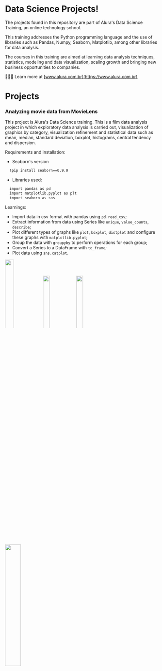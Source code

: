 # Data Science Projects!

The projects found in this repository are part of Alura's Data Science Training, an online technology school.

This training addresses the Python programming language and the use of libraries such as Pandas, Numpy, Seaborn, Matplotlib, among other libraries for data analysis.

The courses in this training are aimed at learning data analysis techniques, statistics, modeling and data visualization, scaling growth and bringing new business opportunities to companies.

👨🏽‍💻 Learn more at [www.alura.com.br](https://www.alura.com.br)

# Projects

### Analyzing movie data from MovieLens

This project is Alura's Data Science training. This is a film data analysis project in which exploratory data analysis is carried out, visualization of graphics by category, visualization refinement and statistical data such as mean, median, standard deviation, boxplot, histograms, central tendency and dispersion.

Requirements and installation:

- Seaborn's version
```bash
  !pip install seaborn==0.9.0
```
- Libraries used:
```bash
  import pandas as pd
  import matplotlib.pyplot as plt
  import seaborn as sns
```
Learnings:
- Import data in csv format with pandas using `pd.read_csv`;
- Extract information from data using Series like `unique`, `value_counts`, `describe`;
- Plot different types of graphs like `plot`, `boxplot`, `distplot` and configure these graphs with `matplotlib.pyplot`;
- Group the data with `groupyby` to perform operations for each group;
- Convert a Series to a DataFrame with `to_frame`;
- Plot data using `sns.catplot`.

<img src="https://github.com/bsmiranda/Data_Science/assets/66349657/43c20b10-146e-4ecb-bd06-59b8bb36dff8" width="24%">
<img src="https://github.com/bsmiranda/Data_Science/assets/66349657/f31045ae-6da4-4c38-9791-81815d044e8c" width="21%">
<img src="https://github.com/bsmiranda/Data_Science/assets/66349657/92ca0436-7a2d-45b4-876f-9538a3c35667" width="21%">
<img src="https://github.com/bsmiranda/Data_Science/assets/66349657/983a4c00-581c-49e5-a3c8-f17bbd39b6d5" width="32%">
